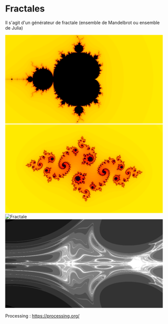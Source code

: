 # Fractales
Il s'agit d'un générateur de fractale (ensemble de Mandelbrot ou ensemble de Julia)

![Mandelbrot](Resultats/Fractale-3887-221111112000110.png)
![Fractale](Resultats/Fractale-26-221111112000110.png)
![Fractale](Resultats/Fractale-8820-221111112000110.png)
![Fractale](Resultats/Fractale-1547-2611131121110.png)

Processing : https://processing.org/
